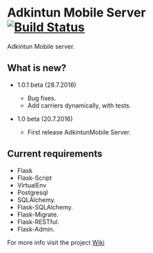 Adkintun Mobile Server [![Build Status](https://travis-ci.org/niclabs/AdkintunMobile-Server.svg?branch=master)](https://travis-ci.org/niclabs/AdkintunMobile-Server)
======================

Adkintun Mobile server.

What is new?
-------

* 1.0.1 beta (28.7.2016)
    * Bug fixes.
    * Add carriers dynamically, with tests.
    
* 1.0 beta (20.7.2016)
    * First release AdkintunMobile Server.


Current requirements
--------------------

* Flask
* Flask-Script
* VirtualEnv
* Postgresql
* SQLAlchemy.
* Flask-SQLAlchemy.
* Flask-Migrate.
* Flask-RESTful.
* Flask-Admin.

For more info visit the project [Wiki](https://github.com/niclabs/AdkintunMobile-Server/wiki)
